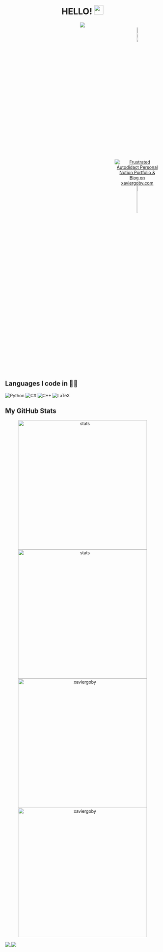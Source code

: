 
<!-- ![Xavier Goby - Polar Bear (72 × 20 in) (72 × 14 in)(2)](https://media.tenor.com/jjADcY68aA0AAAAM/waving-bear-hi.gif) -->

<!-- <div align="center">
  <img src="https://frustrated-autodidact.notion.site/image/https%3A%2F%2Fs3-us-west-2.amazonaws.com%2Fsecure.notion-static.com%2Fd1bb950a-407f-4155-a0bb-4aad011d8153%2Fstars_sky_space_car_113629_1920x1200.jpg?table=block&id=148298cf-c8f2-4bb9-817b-f636ecb6f985&spaceId=5769cc3a-a381-4a17-99a7-e5217a6fe1f0&width=2000&userId=&cache=v2" width="800" height="270"/>
</div> -->

<div id="header" align="center">
  <h1>
    HELLO!
    <img src="https://media.giphy.com/media/hvRJCLFzcasrR4ia7z/giphy.gif" width="30px"/>
  </h1>
  <img src="https://media.tenor.com/jjADcY68aA0AAAAM/waving-bear-hi.gif">
  <div id="badges" align="center" style="margin-left:25.5em">
<!--     <a>&nbsp;&nbsp;&nbsp;&nbsp;&nbsp;&nbsp;&nbsp;&nbsp;</a> -->
    <a href="https://www.linkedin.com/in/xavier-goby/">
      <img src="https://img.shields.io/badge/LinkedIn-blue?style=for-the-badge&logo=linkedin&logoColor=white" style="width:11%" alt="LinkedIn Badge"/>
    </a>
    <a href="xaviergoby.com">
      <img src="https://frustrated-autodidact.notion.site/image/https%3A%2F%2Fs3-us-west-2.amazonaws.com%2Fsecure.notion-static.com%2F2d29db62-d5a6-4f9e-91cb-36b10b79aa1a%2FXG_custom_created_icon_v2.ico?table=block&id=148298cf-c8f2-4bb9-817b-f636ecb6f985&spaceId=5769cc3a-a381-4a17-99a7-e5217a6fe1f0&userId=&cache=v2" alt="Frustrated Autodidact Personal Notion Portfolio & Blog on xaviergoby.com"/>
    </a>
    <a href="https://www.researchgate.net/profile/Xavier-Goby">
      <img src="https://img.shields.io/badge/ResearchGate-00CCBB?style=for-the-badge&logo=ResearchGate&logoColor=white" style="width:15%" alt="ResearchGate Badge"/>
    </a>
  </div>
  <img src="https://komarev.com/ghpvc/?username=your-github-username&style=flat-square&color=blue" alt=""/>
  <a href="https://github.com/login?return_to=https%3A%2F%2Fgithub.com%2Fxaviergoby">
    <img src="https://img.shields.io/github/followers/xaviergoby?label=follow&style=social" alt=""/>
  </a>
</div>


## Languages I code in 👨‍💻️
![Python](https://img.shields.io/badge/python-3670A0?style=for-the-badge&logo=python&logoColor=ffdd54)
![C#](https://img.shields.io/badge/c%23-%23239120.svg?style=for-the-badge&logo=c-sharp&logoColor=white)
![C++](https://img.shields.io/badge/c++-%2300599C.svg?style=for-the-badge&logo=c%2B%2B&logoColor=white)
![LaTeX](https://img.shields.io/badge/latex-%23008080.svg?style=for-the-badge&logo=latex&logoColor=white)


## My GitHub Stats

<p align="center">
    <a href="https://github-readme-stats.vercel.app/api?username=xaviergoby&show_icons=true&include_all_commits=true&theme=light/#gh-light-mode-only">
      <img width="420px"
           alt="stats"
           src="https://github-readme-stats.vercel.app/api?username=xaviergoby&show_icons=true&include_all_commits=true&theme=light" />
    </a>
    <a href="https://github-readme-stats.vercel.app/api?username=xaviergoby&show_icons=true&include_all_commits=true&theme=dark/#gh-dark-mode-only">
      <img width="420px"
           alt="stats"
           src="https://github-readme-stats.vercel.app/api?username=xaviergoby&show_icons=true&include_all_commits=true&theme=dark" />
    </a>
    <a href="https://github-readme-streak-stats.herokuapp.com/?user=xaviergoby&theme=light/#gh-light-mode-only">
      <img width="420px"
           alt="xaviergoby"
           src="https://github-readme-streak-stats.herokuapp.com/?user=xaviergoby&theme=light" />
    </a>
    <a href="https://github-readme-streak-stats.herokuapp.com/?user=xaviergoby&theme=dark/#gh-dark-mode-only">
      <img width="420px"
           alt="xaviergoby"
           src="https://github-readme-streak-stats.herokuapp.com/?user=xaviergoby&theme=dark" />
    </a>
</p>

<a href="https://github.com/anuraghazra/github-readme-stats">
<!-- 	<img align="left" height=318.75 width=450 src="https://github-readme-stats.vercel.app/api?username=xaviergoby&show_icons=true&theme=gruvbox" /> -->
	<img align="center" src="https://github-readme-stats.vercel.app/api?username=xaviergoby&show_icons=true&theme=gruvbox" />
</a>
<a href="https://github.com/anuraghazra/github-readme-streak">
<!-- 	<img align="right" height=337.5 width=450 src="https://github-readme-streak-stats.herokuapp.com/?user=kritika-pattalam&theme=gruvbox" /> -->
	<img align="center"src="https://github-readme-streak-stats.herokuapp.com/?user=xaviergoby&show_icons=true&theme=gruvbox" />
</a>


<!-- - 👋 Hi, I’m @xaviergoby
- 👀 I’m interested  ...
- 🌱 I’m currently ...
- 💞️ I’m looking to collab ...
- 📫 How to reach me ... -->

<!---
xaviergoby/xaviergoby is a ✨ special ✨ repository because its `README.md` (this file) appears on your GitHub profile.
You can click the Preview link to take a look at your changes.
--->
